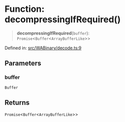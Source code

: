 # Function: decompressingIfRequired()

> **decompressingIfRequired**(`buffer`): `Promise`\<`Buffer`\<`ArrayBufferLike`\>\>

Defined in: [src/WABinary/decode.ts:9](https://github.com/Fokusdotid/bail/blob/c004679536d41fcf32da31cecf70d3991dfa31b5/src/WABinary/decode.ts#L9)

## Parameters

### buffer

`Buffer`

## Returns

`Promise`\<`Buffer`\<`ArrayBufferLike`\>\>
